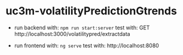 # uc3m-volatilityPredictionGtrends

- run backend with: ```npm run start:server```
  test with:
  GET http://localhost:3000/volatilitypred/extractdata

- run frontend with: ```ng serve```
  test with: 
  http://localhost:8080
